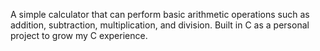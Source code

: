 A simple calculator that can perform basic arithmetic operations such as addition, subtraction, multiplication, and division. Built in C as a personal project to grow my C experience.